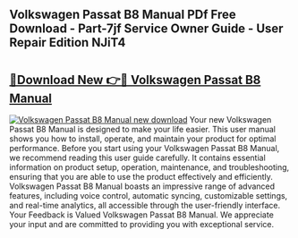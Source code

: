 ## Volkswagen Passat B8 Manual PDf Free Download - Part-7jf Service Owner Guide - User Repair Edition NJiT4

# <h2><a href="http://cf10178.oget.top/?id=Volkswagen+Passat+B8+Manual">🔗Download New 👉🔴 Volkswagen Passat B8 Manual</a></h2>

[![Volkswagen Passat B8 Manual new download](https://i.imgur.com/5g1atiW.png)](http://cf10178.oget.top/?id=Volkswagen+Passat+B8+Manual)
Your new Volkswagen Passat B8 Manual is designed to make your life easier. This user manual shows you how to install, operate, and maintain your product for optimal performance. Before you start using your Volkswagen Passat B8 Manual, we recommend reading this user guide carefully. It contains essential information on product setup, operation, maintenance, and troubleshooting, ensuring that you are able to use the product effectively and efficiently. Volkswagen Passat B8 Manual boasts an impressive range of advanced features, including voice control, automatic syncing, customizable settings, and real-time analytics, all accessible through the user-friendly interface. Your Feedback is Valued Volkswagen Passat B8 Manual. We appreciate your input and are committed to providing you with exceptional service.
